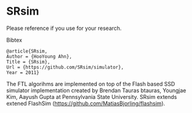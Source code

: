 # SRsim


Please reference if you use for your research.

Bibtex

    @article{SRsim,
    Author = {HooYoung Ahn},
    Title = {SRsim},
    Url = {https://github.com/SRsim/simulator},
    Year = 2011}

The FTL algorihms are implemented on top of the Flash based SSD simulator implementation created by Brendan Tauras btauras, Youngjae Kim, Aayush Gupta at Pennsylvania State University.
SRsim extends extened FlashSim (https://github.com/MatiasBjorling/flashsim). 




